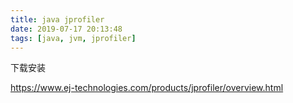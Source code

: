```yaml
---
title: java jprofiler
date: 2019-07-17 20:13:48
tags: [java, jvm, jprofiler]
---
```


下载安装

<https://www.ej-technologies.com/products/jprofiler/overview.html>
